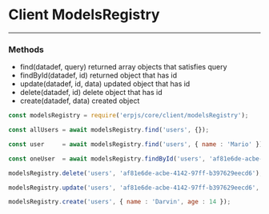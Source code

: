 # Client  ModelsRegistry
________________________
### Methods
- find(datadef, query) returned array objects that satisfies query
- findById(datadef, id) returned object that has id
- update(datadef, id, data) updated object that has id
- delete(datadef, id) delete object that has id
- create(datadef, data)  created object

```javascript
const modelsRegistry = require('erpjs/core/client/modelsRegistry');

const allUsers = await modelsRegistry.find('users', {});

const user     = await modelsRegistry.find('users', { name : 'Mario' });

const oneUser  = await modelsRegistry.findById('users', 'af81e6de-acbe-4142-97ff-b397629eecd6');

modelsRegistry.delete('users', 'af81e6de-acbe-4142-97ff-b397629eecd6');

modelsRegistry.update('users', 'af81e6de-acbe-4142-97ff-b397629eecd6', { name : 'Mery' } );

modelsRegistry.create('users', { name : 'Darvin', age : 14 });
```
